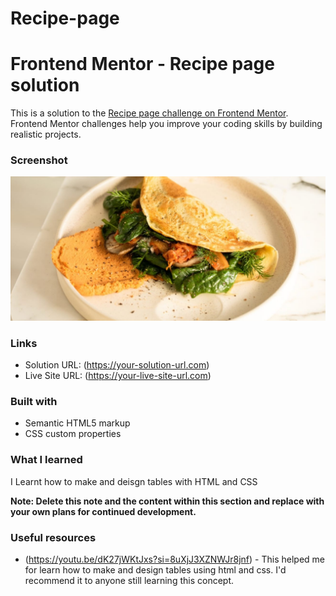 # Recipe-page
# Frontend Mentor - Recipe page solution

This is a solution to the [Recipe page challenge on Frontend Mentor](https://www.frontendmentor.io/challenges/recipe-page-KiTsR8QQKm). Frontend Mentor challenges help you improve your coding skills by building realistic projects. 

### Screenshot

![](./images/images/image-omelette.jpeg)

### Links

- Solution URL: (https://your-solution-url.com)
- Live Site URL: (https://your-live-site-url.com)


### Built with

- Semantic HTML5 markup
- CSS custom properties


### What I learned

I Learnt how to make and deisgn tables with HTML and CSS

**Note: Delete this note and the content within this section and replace with your own plans for continued development.**

### Useful resources

- (https://youtu.be/dK27jWKtJxs?si=8uXjJ3XZNWJr8jnf) - This helped me for learn how to make and design tables using html and css. I'd recommend it to anyone still learning this concept.


